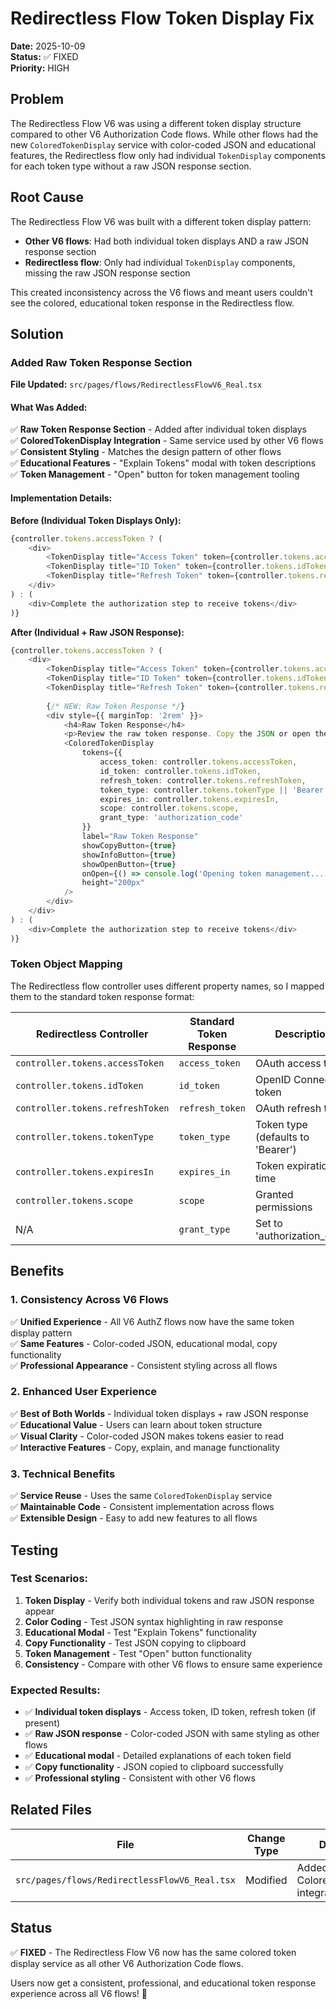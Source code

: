 # Redirectless Flow Token Display Fix

**Date:** 2025-10-09  
**Status:** ✅ FIXED  
**Priority:** HIGH  

## Problem

The Redirectless Flow V6 was using a different token display structure compared to other V6 Authorization Code flows. While other flows had the new `ColoredTokenDisplay` service with color-coded JSON and educational features, the Redirectless flow only had individual `TokenDisplay` components for each token type without a raw JSON response section.

## Root Cause

The Redirectless Flow V6 was built with a different token display pattern:
- **Other V6 flows**: Had both individual token displays AND a raw JSON response section
- **Redirectless flow**: Only had individual `TokenDisplay` components, missing the raw JSON response section

This created inconsistency across the V6 flows and meant users couldn't see the colored, educational token response in the Redirectless flow.

## Solution

### **Added Raw Token Response Section**

**File Updated:** `src/pages/flows/RedirectlessFlowV6_Real.tsx`

#### **What Was Added:**
✅ **Raw Token Response Section** - Added after individual token displays  
✅ **ColoredTokenDisplay Integration** - Same service used by other V6 flows  
✅ **Consistent Styling** - Matches the design pattern of other flows  
✅ **Educational Features** - "Explain Tokens" modal with token descriptions  
✅ **Token Management** - "Open" button for token management tooling  

#### **Implementation Details:**

**Before (Individual Token Displays Only):**
```typescript
{controller.tokens.accessToken ? (
    <div>
        <TokenDisplay title="Access Token" token={controller.tokens.accessToken} ... />
        <TokenDisplay title="ID Token" token={controller.tokens.idToken} ... />
        <TokenDisplay title="Refresh Token" token={controller.tokens.refreshToken} ... />
    </div>
) : (
    <div>Complete the authorization step to receive tokens</div>
)}
```

**After (Individual + Raw JSON Response):**
```typescript
{controller.tokens.accessToken ? (
    <div>
        <TokenDisplay title="Access Token" token={controller.tokens.accessToken} ... />
        <TokenDisplay title="ID Token" token={controller.tokens.idToken} ... />
        <TokenDisplay title="Refresh Token" token={controller.tokens.refreshToken} ... />
        
        {/* NEW: Raw Token Response */}
        <div style={{ marginTop: '2rem' }}>
            <h4>Raw Token Response</h4>
            <p>Review the raw token response. Copy the JSON or open the token management tooling to inspect each token.</p>
            <ColoredTokenDisplay
                tokens={{
                    access_token: controller.tokens.accessToken,
                    id_token: controller.tokens.idToken,
                    refresh_token: controller.tokens.refreshToken,
                    token_type: controller.tokens.tokenType || 'Bearer',
                    expires_in: controller.tokens.expiresIn,
                    scope: controller.tokens.scope,
                    grant_type: 'authorization_code'
                }}
                label="Raw Token Response"
                showCopyButton={true}
                showInfoButton={true}
                showOpenButton={true}
                onOpen={() => console.log('Opening token management...')}
                height="200px"
            />
        </div>
    </div>
) : (
    <div>Complete the authorization step to receive tokens</div>
)}
```

### **Token Object Mapping**

The Redirectless flow controller uses different property names, so I mapped them to the standard token response format:

| Redirectless Controller | Standard Token Response | Description |
|------------------------|------------------------|-------------|
| `controller.tokens.accessToken` | `access_token` | OAuth access token |
| `controller.tokens.idToken` | `id_token` | OpenID Connect ID token |
| `controller.tokens.refreshToken` | `refresh_token` | OAuth refresh token |
| `controller.tokens.tokenType` | `token_type` | Token type (defaults to 'Bearer') |
| `controller.tokens.expiresIn` | `expires_in` | Token expiration time |
| `controller.tokens.scope` | `scope` | Granted permissions |
| N/A | `grant_type` | Set to 'authorization_code' |

## Benefits

### **1. Consistency Across V6 Flows**
✅ **Unified Experience** - All V6 AuthZ flows now have the same token display pattern  
✅ **Same Features** - Color-coded JSON, educational modal, copy functionality  
✅ **Professional Appearance** - Consistent styling across all flows  

### **2. Enhanced User Experience**
✅ **Best of Both Worlds** - Individual token displays + raw JSON response  
✅ **Educational Value** - Users can learn about token structure  
✅ **Visual Clarity** - Color-coded JSON makes tokens easier to read  
✅ **Interactive Features** - Copy, explain, and manage functionality  

### **3. Technical Benefits**
✅ **Service Reuse** - Uses the same `ColoredTokenDisplay` service  
✅ **Maintainable Code** - Consistent implementation across flows  
✅ **Extensible Design** - Easy to add new features to all flows  

## Testing

### **Test Scenarios:**
1. **Token Display** - Verify both individual tokens and raw JSON response appear
2. **Color Coding** - Test JSON syntax highlighting in raw response
3. **Educational Modal** - Test "Explain Tokens" functionality
4. **Copy Functionality** - Test JSON copying to clipboard
5. **Token Management** - Test "Open" button functionality
6. **Consistency** - Compare with other V6 flows to ensure same experience

### **Expected Results:**
- ✅ **Individual token displays** - Access token, ID token, refresh token (if present)
- ✅ **Raw JSON response** - Color-coded JSON with same styling as other flows
- ✅ **Educational modal** - Detailed explanations of each token field
- ✅ **Copy functionality** - JSON copied to clipboard successfully
- ✅ **Professional styling** - Consistent with other V6 flows

## Related Files

| File | Change Type | Description |
|------|-------------|-------------|
| `src/pages/flows/RedirectlessFlowV6_Real.tsx` | Modified | Added ColoredTokenDisplay integration |

## Status

✅ **FIXED** - The Redirectless Flow V6 now has the same colored token display service as all other V6 Authorization Code flows.

Users now get a consistent, professional, and educational token response experience across all V6 flows! 🎉

